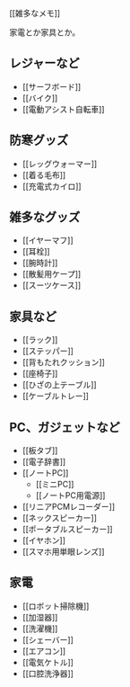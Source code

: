 [[雑多なメモ]]

家電とか家具とか。

## レジャーなど

- [[サーフボード]]
- [[バイク]]
- [[電動アシスト自転車]]

## 防寒グッズ

- [[レッグウォーマー]]
- [[着る毛布]]
- [[充電式カイロ]]

## 雑多なグッズ

- [[イヤーマフ]]
- [[耳栓]]
- [[腕時計]]
- [[散髪用ケープ]]
- [[スーツケース]]

## 家具など

- [[ラック]]
- [[ステッパー]]
- [[背もたれクッション]]
- [[座椅子]]
- [[ひざの上テーブル]]
- [[ケーブルトレー]]

## PC、ガジェットなど

- [[板タブ]]
- [[電子辞書]]
- [[ノートPC]]
   - [[ミニPC]]
   - [[ノートPC用電源]]
- [[リニアPCMレコーダー]]
- [[ネックスピーカー]]
- [[ポータブルスピーカー]]
- [[イヤホン]]
- [[スマホ用単眼レンズ]]

## 家電

- [[ロボット掃除機]]
- [[加湿器]]
- [[洗濯機]]
- [[シェーバー]]
- [[エアコン]]
- [[電気ケトル]]
- [[口腔洗浄器]]

